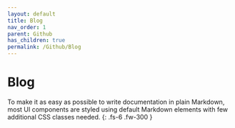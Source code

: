```yaml
---
layout: default
title: Blog
nav_order: 1
parent: Github
has_children: true
permalink: /Github/Blog
---
```


# Blog

To make it as easy as possible to write documentation in plain Markdown, most UI components are styled using default Markdown elements with few additional CSS classes needed.
{: .fs-6 .fw-300 }
